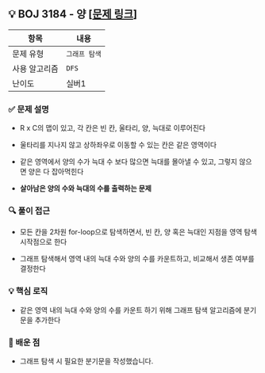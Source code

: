 ## 💡 BOJ 3184 - 양 [[문제 링크](https://www.acmicpc.net/problem/3184)]

| 항목 | 내용 |
|------|------|
| 문제 유형 | `그래프 탐색` |
| 사용 알고리즘 | `DFS` |
| 난이도 | 실버1 |

### ✅ 문제 설명
- R x C의 맵이 있고, 각 칸은 빈 칸, 울타리, 양, 늑대로 이루어진다

- 울타리를 지나지 않고 상하좌우로 이동할 수 있는 칸은 같은 영역이다

- 같은 영역에서 양의 수가 늑대 수 보다 많으면 늑대를 몰아낼 수 있고, 그렇지 않으면 양은 다 잡아먹힌다

- **살아남은 양의 수와 늑대의 수를 출력하는 문제**

### 🔍 풀이 접근
- 모든 칸을 2차원 for-loop으로 탐색하면서, 빈 칸, 양 혹은 늑대인 지점을 영역 탐색 시작점으로 한다

- 그래프 탐색해서 영역 내의 늑대 수와 양의 수를 카운트하고, 비교해서 생존 여부를 결정한다

### 💡 핵심 로직
- 같은 영역 내의 늑대 수와 양의 수를 카운트 하기 위해 그래프 탐색 알고리즘에 분기문을 추가한다

### 📌 배운 점
- 그래프 탐색 시 필요한 분기문을 작성했습니다.